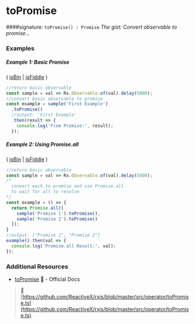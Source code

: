 # toPromise

####signature: `toPromise() : Promise`
*The gist: Convert observable to promise...*


### Examples

##### Example 1: Basic Promise

( [jsBin](http://jsbin.com/favoqecixi/1/edit?js,console) | [jsFiddle](https://jsfiddle.net/btroncone/thykc9up/) )

```js
//return basic observable
const sample = val => Rx.Observable.of(val).delay(5000);
//convert basic observable to promise
const example = sample('First Example')
  .toPromise()
  //output: 'First Example'
  .then(result => {
    console.log('From Promise:', result);
  });
```

##### Example 2: Using Promise.all

( [jsBin](http://jsbin.com/hutiyicaco/1/edit?js,console) | [jsFiddle](https://jsfiddle.net/btroncone/xzu6u7hs/) )

```js
//return basic observable
const sample = val => Rx.Observable.of(val).delay(5000);
/*
  convert each to promise and use Promise.all
  to wait for all to resolve
*/
const example = () => {
  return Promise.all([
    sample('Promise 1').toPromise(),
    sample('Promise 2').toPromise()
  ]);
}
//output: ["Promise 1", "Promise 2"]
example().then(val => {
  console.log('Promise.all Result:', val);
});
```


### Additional Resources
* [toPromise](https://github.com/Reactive-Extensions/RxJS/blob/master/doc/api/core/operators/topromise.md) :newspaper: - Official Docs


> :file_folder: [https://github.com/ReactiveX/rxjs/blob/master/src/operator/toPromise.ts](https://github.com/ReactiveX/rxjs/blob/master/src/operator/toPromise.ts)